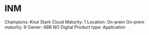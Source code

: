 # INM

Champions: Knut Stark
Cloud Maturity: 1
Location: On-prem
On-prem maturity: 9
Owner: ABB NO Digital
Product type: Application